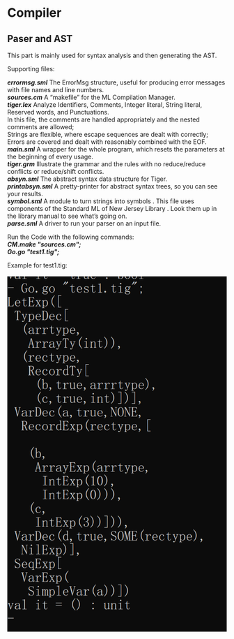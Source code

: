 # Compiler

## Paser and AST

This part is mainly used for syntax analysis and then generating the AST.

Supporting files:


***errormsg.sml*** The ErrorMsg structure, useful for producing error messages with file names and line numbers.<br />
***sources.cm*** A “makefile” for the ML Compilation Manager.<br />
***tiger.lex*** Analyze Identifiers, Comments, Integer literal, String literal, Reserved words, and Punctuations.<br /> In this file, the comments are handled appropriately and the nested comments are allowed;<br />Strings are flexible, where escape sequences are dealt with correctly;<br />Errors are covered and dealt with reasonably combined with the EOF.<br />
***main.sml*** A wrapper for the whole program, which resets the parameters at the beginning of every usage.<br />
***tiger.grm*** Illustrate the grammar and the rules with no reduce/reduce conflicts or reduce/shift conflicts.<br />
***absyn.sml*** The abstract syntax data structure for Tiger.<br />
***printabsyn.sml*** A pretty-printer for abstract syntax trees, so you can see your results.<br />
***symbol.sml*** A module to turn strings into symbols . This file uses components of the Standard ML of New Jersey Library . Look them up in the library manual to see what’s going on.<br />
***parse.sml*** A driver to run your parser on an input file.<br />

Run the Code with the following commands:<br />
***CM.make "sources.cm";*** <br />
***Go.go "test1.tig";*** <br />

Example for test1.tig:<br /><br />
![alt text](https://github.com/HanxinHua/Compiler/blob/AST/parser/example.png)
